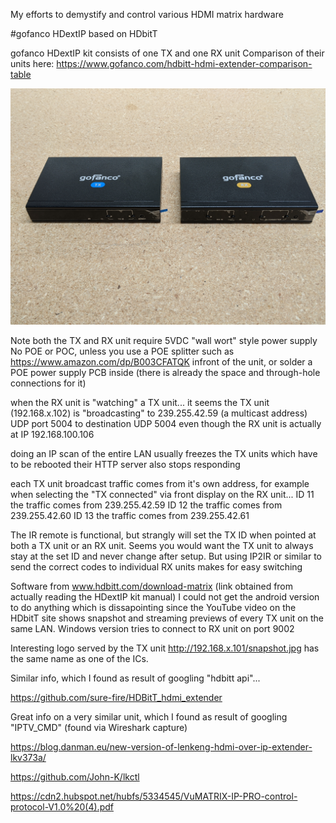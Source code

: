 
My efforts to demystify and control various HDMI matrix hardware


#gofanco HDextIP based on HDbitT

gofanco HDextIP kit consists of one TX and one RX unit
Comparison of their units here: https://www.gofanco.com/hdbitt-hdmi-extender-comparison-table

![gofanco-front](gofanco-hdextip/gofanco-front.jpg?raw=true "Front")

Note both the TX and RX unit require 5VDC "wall wort" style power supply
No POE or POC, unless you use a POE splitter such as https://www.amazon.com/dp/B003CFATQK infront of the unit, or solder a POE power supply PCB inside (there is already the space and through-hole connections for it)

when the RX unit is "watching" a TX unit...
it seems the TX unit (192.168.x.102) is "broadcasting" to 239.255.42.59 (a multicast address)
UDP port 5004 to destination UDP 5004
even though the RX unit is actually at IP 192.168.100.106

doing an IP scan of the entire LAN usually freezes the TX units which have to be rebooted
their HTTP server also stops responding

each TX unit broadcast traffic comes from it's own address,
for example when selecting the "TX connected" via front display on the RX unit...
ID 11 the traffic comes from 239.255.42.59
ID 12 the traffic comes from 239.255.42.60
ID 13 the traffic comes from 239.255.42.61

The IR remote is functional, but strangly will set the TX ID when pointed at both a TX unit or an RX unit.
Seems you would want the TX unit to always stay at the set ID and never change after setup.
But using IP2IR or similar to send the correct codes to individual RX units makes for easy switching

Software from www.hdbitt.com/download-matrix (link obtained from actually reading the HDextIP kit manual)
I could not get the android version to do anything which is dissapointing since the YouTube video on the HDbitT site shows snapshot and streaming previews of every TX unit on the same LAN.
Windows version tries to connect to RX unit on port 9002

Interesting logo served by the TX unit http://192.168.x.101/snapshot.jpg has the same name as one of the ICs.


Similar info, which I found as result of googling "hdbitt api"...

https://github.com/sure-fire/HDBitT_hdmi_extender

Great info on a very similar unit, which I found as result of googling "IPTV_CMD" (found via Wireshark capture)

https://blog.danman.eu/new-version-of-lenkeng-hdmi-over-ip-extender-lkv373a/

https://github.com/John-K/lkctl

https://cdn2.hubspot.net/hubfs/5334545/VuMATRIX-IP-PRO-control-protocol-V1.0%20(4).pdf
